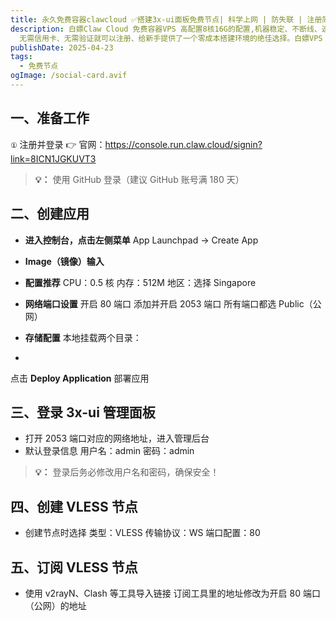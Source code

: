```yaml
---
title: 永久免费容器clawcloud ✅搭建3x-ui面板免费节点| 科学上网 | 防失联 | 注册简单 | 高配置
description: 白嫖Claw Cloud 免费容器VPS 高配置8核16G的配置,机器稳定、不断线、速度可以 轻量配置适合搭建各类服务
  无需信用卡、无需验证就可以注册、给新手提供了一个零成本搭建环境的绝佳选择。白嫖VPS + 简单易用的后台界面，轻松搭建各种项目，特别适合小白的朋友！
publishDate: 2025-04-23
tags:
  - 免费节点
ogImage: /social-card.avif
---
```

## 一、准备工作

`①` 注册并登录
👉 官网：<https://console.run.claw.cloud/signin?link=8ICN1JGKUVT3>

> **💡：** 使用 GitHub 登录（建议 GitHub 账号满 180 天）

## 二、创建应用

* **进入控制台，点击左侧菜单**
  App Launchpad → Create App
* **Image（镜像）输入** 



* **配置推荐**
  CPU：0.5 核
  内存：512M
  地区：选择 Singapore
* **网络端口设置**
  开启 80 端口
  添加并开启 2053 端口
  所有端口都选 Public（公网）
* **存储配置**
  本地挂载两个目录：

* 

点击 **Deploy Application** 部署应用

## 三、登录 3x-ui 管理面板

* 打开 2053 端口对应的网络地址，进入管理后台
* 默认登录信息
  用户名：admin
  密码：admin

> **💡：** 登录后务必修改用户名和密码，确保安全！

## 四、创建 VLESS 节点

* 创建节点时选择
  类型：VLESS
  传输协议：WS
  端口配置：80

## 五、订阅 VLESS 节点

* 使用 v2rayN、Clash 等工具导入链接
  订阅工具里的地址修改为开启 80 端口（公网）的地址
